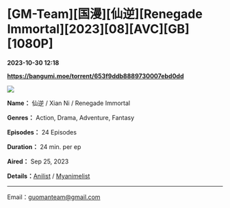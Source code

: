 # [GM-Team][国漫][仙逆][Renegade Immortal][2023][08][AVC][GB][1080P]

**2023-10-30 12:18**

**https://bangumi.moe/torrent/653f9ddb8889730007ebd0dd**

![](https://puui.qpic.cn/vcover_vt_pic/0/mzc00200aaogpgh1695600088596/0.jpg)

**Name：** 仙逆 / Xian Ni / Renegade Immortal

**Genres：** Action, Drama, Adventure, Fantasy

**Episodes：** 24 Episodes

**Duration：** 24 min. per ep

**Aired：** Sep 25, 2023

**Details：**[Anilist](https://anilist.co/anime/137653/Xian-Ni/) / [Myanimelist](https://myanimelist.net/anime/55809/Xian_Ni)

* * *

Email：guomanteam@gmail.com